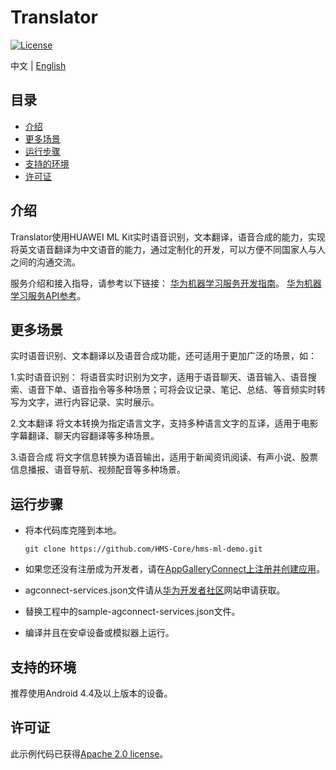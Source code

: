 # Translator
[![License](https://img.shields.io/badge/Docs-hmsguides-brightgreen)](https://developer.huawei.com/consumer/cn/doc/development/HMS-Guides/ml-introduction-4)

中文 | [English](https://github.com/HMS-Core/hms-ml-demo/tree/master/TranslatorKotlin)

## 目录

 * [介绍](#介绍)
 * [更多场景](#更多场景)
 * [运行步骤](#运行步骤)
 * [支持的环境](#支持的环境)
 * [许可证](#许可证)


## 介绍
Translator使用HUAWEI ML Kit实时语音识别，文本翻译，语音合成的能力，实现将英文语音翻译为中文语音的能力，通过定制化的开发，可以方便不同国家人与人之间的沟通交流。

服务介绍和接入指导，请参考以下链接：
[华为机器学习服务开发指南](https://developer.huawei.com/consumer/cn/doc/development/HMS-Guides/ml-introduction-4)。
[华为机器学习服务API参考](https://developer.huawei.com/consumer/cn/doc/development/HMS-References/MLRemoteTranslator-4)。

## 更多场景
实时语音识别、文本翻译以及语音合成功能，还可适用于更加广泛的场景，如：

1.实时语音识别：
将语音实时识别为文字，适用于语音聊天、语音输入、语音搜索、语音下单、语音指令等多种场景；可将会议记录、笔记、总结、等音频实时转写为文字，进行内容记录、实时展示。

2.文本翻译
将文本转换为指定语言文字，支持多种语言文字的互译，适用于电影字幕翻译、聊天内容翻译等多种场景。

3.语音合成
将文字信息转换为语音输出，适用于新闻资讯阅读、有声小说、股票信息播报、语音导航、视频配音等多种场景。

## 运行步骤
 - 将本代码库克隆到本地。

       git clone https://github.com/HMS-Core/hms-ml-demo.git

 - 如果您还没有注册成为开发者，请在[AppGalleryConnect上注册并创建应用](https://developer.huawei.com/consumer/cn/doc/start/10101)。
 - agconnect-services.json文件请从[华为开发者社区](https://developer.huawei.com/consumer/cn/doc/development/HMS-Guides/ml-add-agc)网站申请获取。
 - 替换工程中的sample-agconnect-services.json文件。
 - 编译并且在安卓设备或模拟器上运行。

## 支持的环境
推荐使用Android 4.4及以上版本的设备。

##  许可证
此示例代码已获得[Apache 2.0 license](http://www.apache.org/licenses/LICENSE-2.0)。
